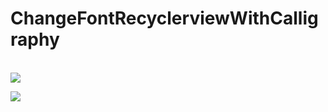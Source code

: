 # ChangeFontRecyclerviewWithCalligraphy

 





<br>
<a href="https://www.youtube.com/channel/UCAB72ugAZ09MfEONwCJX8Mg?view_as=subscriber"><img src="https://faranesh.com/assets/logo-64.b4e6374572614e8724b96605cf065118.png"> </a>
<br>

<a href="https://www.youtube.com/channel/UCAB72ugAZ09MfEONwCJX8Mg?view_as=subscriber"><img src="https://yt3.ggpht.com/a-/AOh14GiujRhrmu3ar4vUwI3YuaEfW5xKk0GU-bD2-zhVXA=s108-c-k-c0x00ffffff-no-rj"> </a>
